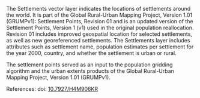 The Settlements vector layer indicates the locations of settlements around the world. It is part of the Global Rural-Urban Mapping Project, Version 1.01 (GRUMPv1): Settlement Points, Revision 01 and is an updated version of the Settlement Points, Version 1 (v1) used in the original population reallocation. Revision 01 includes improved geospatial location for selected settlements, as well as new georeferenced settlements. The Settlements layer includes attributes such as settlement name, population estimates per settlement for the year 2000, country, and whether the settlement is urban or rural.

The settlement points served as an input to the population gridding algorithm and the urban extents products of the Global Rural-Urban Mapping Project, Version 1.01 (GRUMPv1).

References: doi: [10.7927/H4M906KR](https://doi.org/10.7927/H4M906KR)
